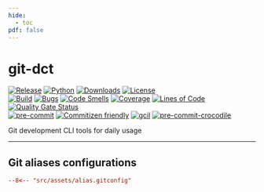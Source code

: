 ```yaml
---
hide:
  - toc
pdf: false
---
```


# git-dct

[![Release](https://img.shields.io/pypi/v/git-dct?color=blue)](https://pypi.org/project/git-dct)
[![Python](https://img.shields.io/pypi/pyversions/git-dct?color=blue)](https://pypi.org/project/git-dct)
[![Downloads](https://img.shields.io/pypi/dm/git-dct?color=blue)](https://pypi.org/project/git-dct)
[![License](https://img.shields.io/gitlab/license/RadianDevCore/tools/git-dct?color=blue)](https://gitlab.com/RadianDevCore/tools/git-dct/-/blob/main/LICENSE)
<br />
[![Build](https://gitlab.com/RadianDevCore/tools/git-dct/badges/main/pipeline.svg)](https://gitlab.com/RadianDevCore/tools/git-dct/-/commits/main/)
[![Bugs](https://sonarcloud.io/api/project_badges/measure?project=RadianDevCore_git-dct&metric=bugs)](https://sonarcloud.io/dashboard?id=RadianDevCore_git-dct)
[![Code Smells](https://sonarcloud.io/api/project_badges/measure?project=RadianDevCore_git-dct&metric=code_smells)](https://sonarcloud.io/dashboard?id=RadianDevCore_git-dct)
[![Coverage](https://sonarcloud.io/api/project_badges/measure?project=RadianDevCore_git-dct&metric=coverage)](https://sonarcloud.io/dashboard?id=RadianDevCore_git-dct)
[![Lines of Code](https://sonarcloud.io/api/project_badges/measure?project=RadianDevCore_git-dct&metric=ncloc)](https://sonarcloud.io/dashboard?id=RadianDevCore_git-dct)
[![Quality Gate Status](https://sonarcloud.io/api/project_badges/measure?project=RadianDevCore_git-dct&metric=alert_status)](https://sonarcloud.io/dashboard?id=RadianDevCore_git-dct)
<br />
[![pre-commit](https://img.shields.io/badge/pre--commit-enabled-brightgreen?logo=pre-commit)](https://github.com/pre-commit/pre-commit)
[![Commitizen friendly](https://img.shields.io/badge/commitizen-friendly-brightgreen.svg)](https://commitizen-tools.github.io/commitizen/)
[![gcil](https://img.shields.io/badge/gcil-enabled-brightgreen?logo=gitlab)](https://radiandevcore.gitlab.io/tools/gcil)
[![pre-commit-crocodile](https://img.shields.io/badge/pre--commit--crocodile-enabled-brightgreen?logo=gitlab)](https://radiandevcore.gitlab.io/tools/pre-commit-crocodile)

Git development CLI tools for daily usage

---

## Git aliases configurations

```toml title="Sources / alias.gitconfig"
--8<-- "src/assets/alias.gitconfig"
```
